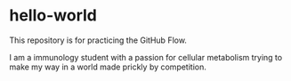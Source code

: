 # hello-world
This repository is for practicing the GitHub Flow.


I am a immunology student with a passion for cellular metabolism trying to make my way in a world made prickly by competition.
